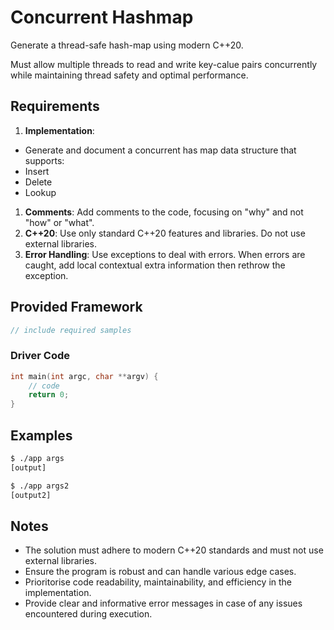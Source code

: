 # Concurrent Hashmap

Generate a thread-safe hash-map using modern C++20.

Must allow multiple threads to read and write key-calue pairs concurrently while maintaining thread safety and optimal performance.

## Requirements

1. **Implementation**: 
 * Generate and document a concurrent has map data structure that supports:
  * Insert
  * Delete
  * Lookup
1. **Comments**: Add comments to the code, focusing on "why" and not "how" or "what".
1. **C++20**: Use only standard C++20 features and libraries. Do not use external libraries.
1. **Error Handling**: Use exceptions to deal with errors. When errors are caught, add local contextual extra information then rethrow the exception.

## Provided Framework

```cpp
// include required samples
```

### Driver Code

```cpp
int main(int argc, char **argv) {
    // code
    return 0;
}
```

## Examples

```bash
$ ./app args
[output]
```

```bash
$ ./app args2
[output2]
```

## Notes

* The solution must adhere to modern C++20 standards and must not use external libraries.
* Ensure the program is robust and can handle various edge cases.
* Prioritorise code readability, maintainability, and efficiency in the implementation.
* Provide clear and informative error messages in case of any issues encountered during execution.




